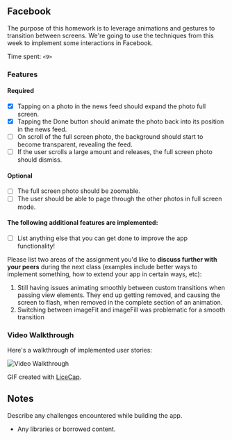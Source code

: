 ## Facebook

The purpose of this homework is to leverage animations and gestures to transition between screens. We're going to use the techniques from this week to implement some interactions in Facebook.

Time spent: `<9>`

### Features

#### Required

- [x] Tapping on a photo in the news feed should expand the photo full screen.
- [x] Tapping the Done button should animate the photo back into its position in the news feed.
- [ ] On scroll of the full screen photo, the background should start to become transparent, revealing the feed.
- [ ] If the user scrolls a large amount and releases, the full screen photo should dismiss.

#### Optional

- [ ] The full screen photo should be zoomable.
- [ ] The user should be able to page through the other photos in full screen mode.

#### The following **additional** features are implemented:

- [ ] List anything else that you can get done to improve the app functionality!

Please list two areas of the assignment you'd like to **discuss further with your peers** during the next class (examples include better ways to implement something, how to extend your app in certain ways, etc):

1. Still having issues animating smoothly between custom transitions when passing view elements. They end up getting removed, and causing the screen to flash, when removed in the complete section of an animation. 
2. Switching between imageFit and imageFill was problematic for a smooth transition

### Video Walkthrough 

Here's a walkthrough of implemented user stories:

<img src='http://i.imgur.com/link/to/your/gif/file.gif' title='Video Walkthrough' width='' alt='Video Walkthrough' />

GIF created with [LiceCap](http://www.cockos.com/licecap/).

## Notes

Describe any challenges encountered while building the app.

* Any libraries or borrowed content.